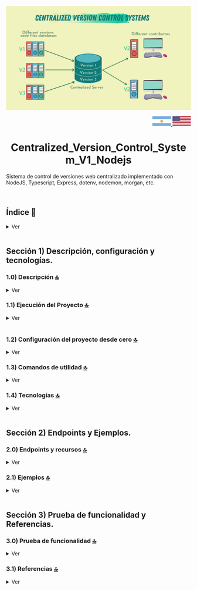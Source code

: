 ![Index app](./doc/assets/img/centralized.png)

<p align="right">
     <a href="./translation/README.es.md" target="_blank">
       <img src="./doc/assets/translations/arg-flag.jpg" width="10%" height="10%" />
   </a>
    <a href="./README.md" target="_blank">
       <img src="./doc/assets/translations/eeuu-flag.jpg" width="10%" height="10%" />
   </a>
</p>

<div align="center">

# Centralized\_Version\_Control\_System\_V1\_Nodejs

</div>

Sistema de control de versiones web centralizado implementado con NodeJS, Typescript, Express, dotenv, nodemon, morgan, etc.

<br>

## Índice 📜

<details>
 <summary> Ver </summary>

 <br>

### Sección 1) Descripción, configuración y tecnologías.

*   [1.0) Descripción del Proyecto.](#10-descripción-)
*   [1.1) Ejecución del Proyecto.](#11-ejecución-del-proyecto-)
*   [1.2) Configuración del proyecto desde cero](#12-configuración-del-proyecto-desde-cero-)
*   [1.3) Comandos de utilidad.](#13-comandos-de-utilidad)
*   [1.4) Tecnologías.](#14-tecnologías-)

### Sección 2) Endpoints y Ejemplos

*   [2.0) EndPoints y recursos.](#20-endpoints-y-recursos-)
*   [2.1) Ejemplos.](#21-ejemplos-)

### Sección 3) Prueba de funcionalidad y Referencias

*   [3.0) Prueba de funcionalidad.](#30-prueba-de-funcionalidad-)
*   [3.1) Referencias.](#31-referencias-)

<br>

</details>

<br>

## Sección 1) Descripción, configuración y tecnologías.

### 1.0) Descripción [🔝](#índice-)

<details>
  <summary>Ver</summary>

 <br>

### 1.0.0) Descripción General

### 1.0.1) Descripción Arquitectura y Funcionamiento

<br>

</details>

### 1.1) Ejecución del Proyecto [🔝](#índice-)

<details>
  <summary>Ver</summary>
<br>

<br>

</details>

<br>

### 1.2) Configuración del proyecto desde cero [🔝](#índice-)

<details>
  <summary>Ver</summary>

<br>

*   Instalamos la última versión LTS de [Nodejs(v18)](https://nodejs.org/en/download)

*   Creamos un entorno de trabajo a través de algún ide, luego de crear una carpeta nos posicionamos sobre la misma

```git
cd 'projectName'
```

*   Creamos un proyecto npm de nodejs

```git
npm init -y
```

*   Creamos un archivo .gitignore y agregamos los files necesarios (por el momento node\_modules)

```git
mkdir .gitignore
```

*   Creamos un direct source (src) para agregar toda la lógica de nuestra app

```git
touch src
```

*   Instalamos el plugin para [express (framework web)](https://www.npmjs.com/package/express)

```git
npm i express
```

*   Instalamos el plugin para [dotenv (variables de entorno)](https://www.npmjs.com/package/dotenv)

```git
npm i dotenv
npm i dotenv-expand
```

*   Instalamos el plugin para cors

```git
npm i cors
```

*   Instalamos el plugin para convertir objetos json desde middleware

```git
npm i body-parser
```

*   Instalamos el plugin para [morgan-middleware (errores, formatos, etc)](https://expressjs.com/en/resources/middleware/morgan.html)

```git
npm i morgan
```

*   Instalamos el plugin para [nodemon (autoreload server)](https://www.npmjs.com/package/nodemon) de forma global

```git
npm i -g nodemon
```

*   Instalamos el plugin para [nodemon (autoreload server)](https://www.npmjs.com/package/nodemon) para desarrollo

```git
npm i nodemon --save-dev
```

*   Ejecutamos la app desde terminal para entorno local.

```git
npm run dev
```

*   Ejecutamos la app desde terminal para entorno productivo.

```git
npm start
```

*   Si se presenta algún mensaje indicando qué el puerto 8080 ya está en uso, podemos terminar todos los procesos dependientes y volver a ejecutar la app

```git
npx kill-port 8080
npm run dev o npm start
```

<br>

</details>

### 1.3) Comandos de utilidad [🔝](#índice-)

<details>
  <summary>Ver</summary>

 <br>

<br>

</details>

### 1.4) Tecnologías [🔝](#índice-)

<details>
  <summary>Ver</summary>

 <br>

| **Tecnologías** | **Versión** | **Finalidad** |\
| ------------- | ------------- | ------------- |
| [NodeJS](https://nodejs.org/en/) | 14.18.1  | Librería JS |
| [Typescript](https://www.typescriptlang.org/) | 3.8.3  | Lenguaje con alto tipado basado en JS |
| [VSC](https://code.visualstudio.com/docs) | 1.72.2  | IDE |
| [Postman](https://www.postman.com/downloads/) | 10.11  | Cliente Http |
| [CMD](https://learn.microsoft.com/en-us/windows-server/administration/windows-commands/cmd) | 10 | Símbolo del Sistema para linea de comandos |
| [Git](https://git-scm.com/downloads) | 2.29.1  | Control de Versiones |

</br>

| **Extensión** |\
| -------------  |
| Prettier - Code formatter |
| Typescript Toolbox - generate setters, getters, constrc, etc |
| Otras |

<br>

</details>

<br>

## Sección 2) Endpoints y Ejemplos.

### 2.0) Endpoints y recursos [🔝](#índice-)

<details>
  <summary>Ver</summary>

<br>

</details>

### 2.1) Ejemplos [🔝](#índice-)

<details>
  <summary>Ver</summary>
<br>

<br>

</details>

<br>

## Sección 3) Prueba de funcionalidad y Referencias.

### 3.0) Prueba de funcionalidad [🔝](#índice-)

<details>
  <summary>Ver</summary>

<br>

<br>

</details>

### 3.1) Referencias [🔝](#índice-)

<details>
  <summary>Ver</summary>

 <br>

#### Documentos

*   [Acerca del control de versiones](https://unity.com/es/solutions/what-is-version-control)
*   [Ejemplos de softwares de control de versiones](https://www.drauta.com/5-softwares-de-control-de-versiones)

#### Proyectos

*   [Desarrollo de una aplicación Web para
    control de versiones de software](https://e-archivo.uc3m.es/bitstream/handle/10016/11936/PFC-David%20Otero%20Gutierrez.pdf?sequence=1\&isAllowed=y)

#### Versionadores Open source

*   https://devhints.io/semver
*   https://github.com/npm/node-semver
*   https://keepcoding.io/blog/que-es-el-versionado-semantico-semver/

#### File System

*   [Lectura de nombres de archivos a traves de directorios](https://stackoverflow.com/questions/2727167/how-do-you-get-a-list-of-the-names-of-all-files-present-in-a-directory-in-node-j)
*   [Ejemplo Logica para File paths](https://stackoverflow.com/questions/2727167/how-do-you-get-a-list-of-the-names-of-all-files-present-in-a-directory-in-node-j)
*   [Métodos filehandle](https://nodejs.org/api/fs.html)

<br>

</details>
